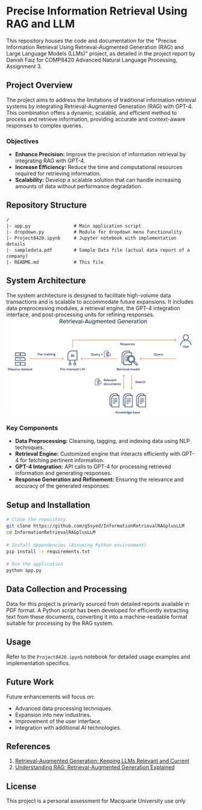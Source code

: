 # Precise Information Retrieval Using RAG and LLM

This repository houses the code and documentation for the "Precise Information Retrieval Using Retrieval-Augmented Generation (RAG) and Large Language Models (LLMs)" project, as detailed in the project report by Danish Faiz for COMP8420 Advanced Natural Language Processing, Assignment 3.

## Project Overview

The project aims to address the limitations of traditional information retrieval systems by integrating Retrieval-Augmented Generation (RAG) with GPT-4. This combination offers a dynamic, scalable, and efficient method to process and retrieve information, providing accurate and context-aware responses to complex queries.

### Objectives

- **Enhance Precision:** Improve the precision of information retrieval by integrating RAG with GPT-4.
- **Increase Efficiency:** Reduce the time and computational resources required for retrieving information.
- **Scalability:** Develop a scalable solution that can handle increasing amounts of data without performance degradation.

## Repository Structure
```
/
|- app.py                # Main application script
|- dropdown.py           # Module for dropdown menu functionality
|- Project8420.ipynb     # Jupyter notebook with implementation details
|- sampledata.pdf        # Sample Data file (actual data report of a company)
|- README.md             # This file
```

## System Architecture

The system architecture is designed to facilitate high-volume data transactions and is scalable to accommodate future expansions. It includes data preprocessing modules, a retrieval engine, the GPT-4 integration interface, and post-processing units for refining responses.
![image](https://raw.githubusercontent.com/g5syed/InformationRetrievalRAGplusLLM/main/Retrieval-Augmented%20Generation%20Process.webp?raw=true "RAG Process")

### Key Components

- **Data Preprocessing:** Cleansing, tagging, and indexing data using NLP techniques.
- **Retrieval Engine:** Customized engine that interacts efficiently with GPT-4 for fetching pertinent information.
- **GPT-4 Integration:** API calls to GPT-4 for processing retrieved information and generating responses.
- **Response Generation and Refinement:** Ensuring the relevance and accuracy of the generated responses.

## Setup and Installation

```bash
# Clone the repository
git clone https://github.com/g5syed/InformationRetrievalRAGplusLLM
cd InformationRetrievalRAGplusLLM

# Install dependencies (Assuming Python environment)
pip install -r requirements.txt

# Run the application
python app.py
```

## Data Collection and Processing

Data for this project is primarily sourced from detailed reports available in PDF format. A Python script has been developed for efficiently extracting text from these documents, converting it into a machine-readable format suitable for processing by the RAG system.

## Usage

Refer to the `Project8420.ipynb` notebook for detailed usage examples and implementation specifics.

## Future Work

Future enhancements will focus on:
- Advanced data processing techniques.
- Expansion into new industries.
- Improvement of the user interface.
- Integration with additional AI technologies.

## References

1. [Retrieval-Augmented Generation: Keeping LLMs Relevant and Current](https://stackoverflow.blog/2023/10/18/retrieval-augmented-generation-keeping-llms-relevant-and-current)
2. [Understanding RAG: Retrieval-Augmented Generation Explained](https://www.6clicks.com/resources/blog/understanding-rag-retrieval-augmented-generation-explained)

## License

This project is a personal assessment for Macquarie University use only
